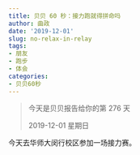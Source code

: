 ```yaml
---
title: 贝贝 60 秒：接力跑就得拼命吗
author: 曲政
date: '2019-12-01'
slug: no-relax-in-relay
tags:
- 朋友
- 跑步
- 体会
categories:
- 贝贝60秒
---
```


> 今天是贝贝报告给你的第 276 天
>
> 2019-12-01 星期日

今天去华师大闵行校区参加一场接力赛。

